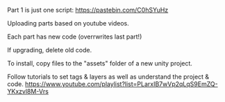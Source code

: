 Part 1 is just one script: https://pastebin.com/C0hSYuHz

Uploading parts based on youtube videos.

Each part has new code (overrwrites last part!)

If upgrading, delete old code.

To install, copy files to the "assets" folder of a new unity project.

Follow tutorials to set tags & layers as well as understand the project & code. https://www.youtube.com/playlist?list=PLarxIB7wVp2qLqS9EmZQ-YKxzvl8M-Vrs
